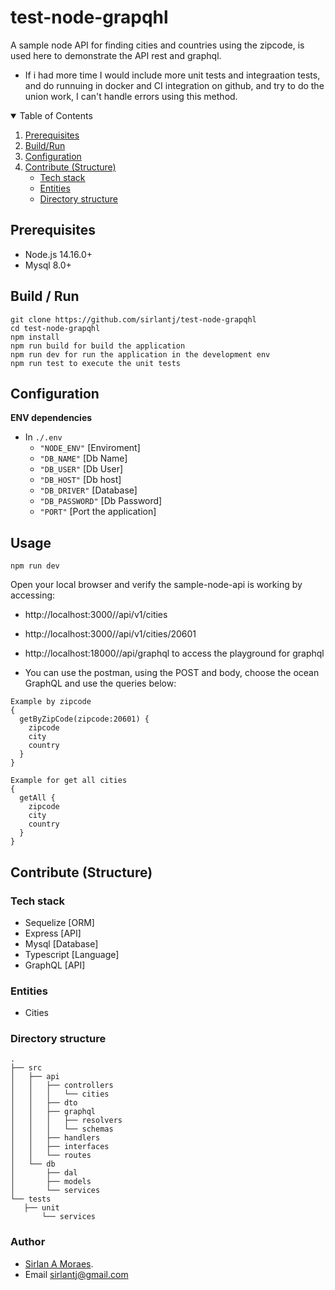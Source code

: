 # test-node-grapqhl
A sample node API for finding cities and countries using the zipcode, is used here to demonstrate the API rest and graphql.

* If i had more time I would include more unit tests and integraation tests, and do runnuing in docker and CI integration on github, and try to do the union work, I can't handle errors using this method.

<details open="open">
  <summary>Table of Contents</summary>
  <ol>
    <li><a href="#prerequisites">Prerequisites</a></li>
    <li><a href="#build--run">Build/Run</a></li>
    <li><a href="#configuration">Configuration</a></li>
    <li>
      <a href="#contribute-structure">Contribute (Structure)</a>
      <ul>
        <li><a href="#tech-stack">Tech stack</a></li>
        <li><a href="#entities">Entities</a></li>
        <li><a href="#directory-structure">Directory structure</a></li>
      </ul>
    </li>
 </ol>
</details>


## Prerequisites

* Node.js 14.16.0+
* Mysql 8.0+

## Build / Run

```
git clone https://github.com/sirlantj/test-node-grapqhl
cd test-node-grapqhl
npm install
npm run build for build the application
npm run dev for run the application in the development env
npm run test to execute the unit tests
```

## Configuration 

**ENV dependencies**

* In `./.env` 
    * `"NODE_ENV"` [Enviroment]
    * `"DB_NAME"` [Db Name]
    * `"DB_USER"` [Db User]
    * `"DB_HOST"` [Db host]
    * `"DB_DRIVER"` [Database]
    * `"DB_PASSWORD"` [Db Password]
    * `"PORT"` [Port the application]
    

## Usage 

`npm run dev`

Open your local browser and verify the sample-node-api is working by accessing:
* http://localhost:3000//api/v1/cities
* http://localhost:3000//api/v1/cities/20601
* http://localhost:18000//api/graphql to access the playground for graphql

* You can use the postman, using the POST and body, choose the ocean GraphQL and use the queries below:
```
Example by zipcode
{
  getByZipCode(zipcode:20601) {
    zipcode
    city
    country
  }
}

Example for get all cities
{
  getAll {
    zipcode
    city
    country
  }
}

```

## Contribute (Structure)

### Tech stack

* Sequelize [ORM]
* Express [API]
* Mysql [Database]
* Typescript [Language]
* GraphQL [API]

### Entities

* Cities


### Directory structure

```
.
├── src
│   ├── api
│   │   ├── controllers
│   │   │   └── cities
│   │   ├── dto
│   │   ├── graphql
│   │   │   ├── resolvers
│   │   │   └── schemas
│   │   ├── handlers
│   │   ├── interfaces
│   │   └── routes
│   └── db
│       ├── dal
│       ├── models
│       └── services
└── tests
   ├── unit
       └── services
```

### Author
- [Sirlan A Moraes](https://github.com/sirlantj). 
- Email sirlantj@gmail.com